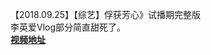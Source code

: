 【2018.09.25】【综艺】俘获芳心》试播期完整版     
李英爱Vlog部分简直甜死了。     
**[视频地址](http://t.cn/EVsuDDA?m=4342241638184879&u=6493535909)**   

